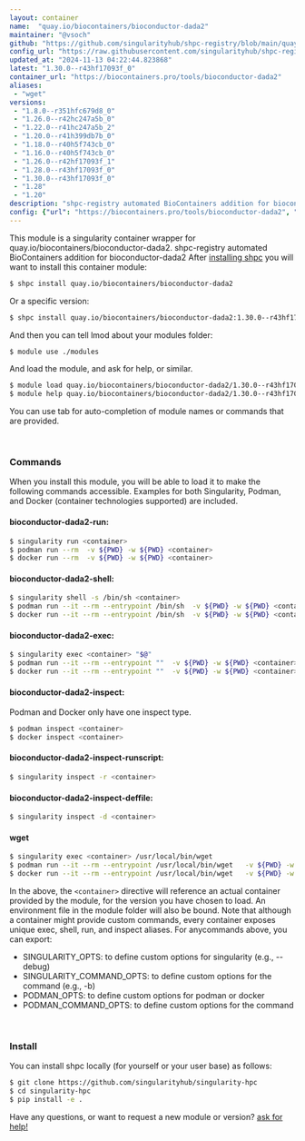 ```yaml
---
layout: container
name:  "quay.io/biocontainers/bioconductor-dada2"
maintainer: "@vsoch"
github: "https://github.com/singularityhub/shpc-registry/blob/main/quay.io/biocontainers/bioconductor-dada2/container.yaml"
config_url: "https://raw.githubusercontent.com/singularityhub/shpc-registry/main/quay.io/biocontainers/bioconductor-dada2/container.yaml"
updated_at: "2024-11-13 04:22:44.823868"
latest: "1.30.0--r43hf17093f_0"
container_url: "https://biocontainers.pro/tools/bioconductor-dada2"
aliases:
 - "wget"
versions:
 - "1.8.0--r351hfc679d8_0"
 - "1.26.0--r42hc247a5b_0"
 - "1.22.0--r41hc247a5b_2"
 - "1.20.0--r41h399db7b_0"
 - "1.18.0--r40h5f743cb_0"
 - "1.16.0--r40h5f743cb_0"
 - "1.26.0--r42hf17093f_1"
 - "1.28.0--r43hf17093f_0"
 - "1.30.0--r43hf17093f_0"
 - "1.28"
 - "1.20"
description: "shpc-registry automated BioContainers addition for bioconductor-dada2"
config: {"url": "https://biocontainers.pro/tools/bioconductor-dada2", "maintainer": "@vsoch", "description": "shpc-registry automated BioContainers addition for bioconductor-dada2", "latest": {"1.30.0--r43hf17093f_0": "sha256:4f7d44074376a21a44963226fe192133c8d7f0831863a2e3bdfe704e280235da"}, "tags": {"1.8.0--r351hfc679d8_0": "sha256:7d48ee7fc9ffbcc6d0fd8820db0aa34d01419058a8b203cdd6f874a3458a9e77", "1.26.0--r42hc247a5b_0": "sha256:455e98b4cf5a8681aa8b4e9f06183ac00fadecd17b0690ec97960fcb0cc1ab7f", "1.22.0--r41hc247a5b_2": "sha256:8dc3d468bd9d4a0d13156fbeb9cc8c5125e86755ffce479bdbc91cd5d6bb217d", "1.20.0--r41h399db7b_0": "sha256:80f5b71cc5e3917186831a6871c9a6ec7e2ca88567d79891edef8a306e6d315f", "1.18.0--r40h5f743cb_0": "sha256:d716e2ae6db6cc09b1c4ff9a2211e8256e9cd9cd183941c3769c5c220ac298fa", "1.16.0--r40h5f743cb_0": "sha256:4865fade8ddd1f0168a7ebcfca97a8f08542e6fc9e01d006b45b6cba772618ac", "1.26.0--r42hf17093f_1": "sha256:92498704ba421f1224e6ec98f293f0e7b836ae882263ef9c11b4772e01335c5f", "1.28.0--r43hf17093f_0": "sha256:b215ed2c3485cd2a0d10b5763661905bb78c6e4f2a091a64de5fbe56b4538d4d", "1.30.0--r43hf17093f_0": "sha256:4f7d44074376a21a44963226fe192133c8d7f0831863a2e3bdfe704e280235da", "1.28": "sha256:ef7d0f281d10e6710625d559ab4cdda04ea2eb049a6882190fa2d0d4bc52dd5f", "1.20": "sha256:29f72f1c3883fe6547cc6fe05588d51f0666989cae41c6d7fc6fb6cefe51a230"}, "docker": "quay.io/biocontainers/bioconductor-dada2", "aliases": {"wget": "/usr/local/bin/wget"}}
---
```


This module is a singularity container wrapper for quay.io/biocontainers/bioconductor-dada2.
shpc-registry automated BioContainers addition for bioconductor-dada2
After [installing shpc](#install) you will want to install this container module:


```bash
$ shpc install quay.io/biocontainers/bioconductor-dada2
```

Or a specific version:

```bash
$ shpc install quay.io/biocontainers/bioconductor-dada2:1.30.0--r43hf17093f_0
```

And then you can tell lmod about your modules folder:

```bash
$ module use ./modules
```

And load the module, and ask for help, or similar.

```bash
$ module load quay.io/biocontainers/bioconductor-dada2/1.30.0--r43hf17093f_0
$ module help quay.io/biocontainers/bioconductor-dada2/1.30.0--r43hf17093f_0
```

You can use tab for auto-completion of module names or commands that are provided.

<br>

### Commands

When you install this module, you will be able to load it to make the following commands accessible.
Examples for both Singularity, Podman, and Docker (container technologies supported) are included.

#### bioconductor-dada2-run:

```bash
$ singularity run <container>
$ podman run --rm  -v ${PWD} -w ${PWD} <container>
$ docker run --rm  -v ${PWD} -w ${PWD} <container>
```

#### bioconductor-dada2-shell:

```bash
$ singularity shell -s /bin/sh <container>
$ podman run --it --rm --entrypoint /bin/sh  -v ${PWD} -w ${PWD} <container>
$ docker run --it --rm --entrypoint /bin/sh  -v ${PWD} -w ${PWD} <container>
```

#### bioconductor-dada2-exec:

```bash
$ singularity exec <container> "$@"
$ podman run --it --rm --entrypoint ""  -v ${PWD} -w ${PWD} <container> "$@"
$ docker run --it --rm --entrypoint ""  -v ${PWD} -w ${PWD} <container> "$@"
```

#### bioconductor-dada2-inspect:

Podman and Docker only have one inspect type.

```bash
$ podman inspect <container>
$ docker inspect <container>
```

#### bioconductor-dada2-inspect-runscript:

```bash
$ singularity inspect -r <container>
```

#### bioconductor-dada2-inspect-deffile:

```bash
$ singularity inspect -d <container>
```


#### wget

```bash
$ singularity exec <container> /usr/local/bin/wget
$ podman run --it --rm --entrypoint /usr/local/bin/wget   -v ${PWD} -w ${PWD} <container> -c " $@"
$ docker run --it --rm --entrypoint /usr/local/bin/wget   -v ${PWD} -w ${PWD} <container> -c " $@"
```



In the above, the `<container>` directive will reference an actual container provided
by the module, for the version you have chosen to load. An environment file in the
module folder will also be bound. Note that although a container
might provide custom commands, every container exposes unique exec, shell, run, and
inspect aliases. For anycommands above, you can export:

 - SINGULARITY_OPTS: to define custom options for singularity (e.g., --debug)
 - SINGULARITY_COMMAND_OPTS: to define custom options for the command (e.g., -b)
 - PODMAN_OPTS: to define custom options for podman or docker
 - PODMAN_COMMAND_OPTS: to define custom options for the command

<br>

### Install

You can install shpc locally (for yourself or your user base) as follows:

```bash
$ git clone https://github.com/singularityhub/singularity-hpc
$ cd singularity-hpc
$ pip install -e .
```

Have any questions, or want to request a new module or version? [ask for help!](https://github.com/singularityhub/singularity-hpc/issues)
